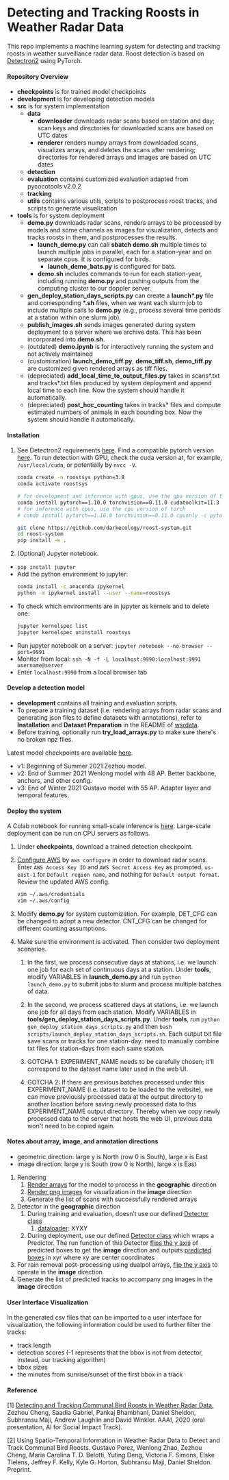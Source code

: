 # Detecting and Tracking Roosts in Weather Radar Data
This repo implements a machine learning system for detecting and tracking roosts 
in weather surveillance radar data.
Roost detection is based on [Detectron2](https://github.com/darkecology/detectron2) using PyTorch.

#### Repository Overview
- **checkpoints** is for trained model checkpoints
- **development** is for developing detection models
- **src** is for system implementation
    - **data**
        - **downloader** downloads radar scans based on station and day; 
        scan keys and directories for downloaded scans are based on UTC dates
        - **renderer** renders numpy arrays from downloaded scans, visualizes arrays, 
        and deletes the scans after rendering; 
        directories for rendered arrays and images are based on UTC dates
    - **detection**
    - **evaluation** contains customized evaluation adapted from pycocotools v2.0.2
    - **tracking**
    - **utils** contains various utils, scripts to postprocess roost tracks, and scripts to generate visualization
- **tools** is for system deployment
    - **demo.py** downloads radar scans, renders arrays to be processed by models and some channels as images for 
      visualization, detects and tracks roosts in them, and postprocesses the results.
      - **launch_demo.py** can call **sbatch demo.sh** multiple times to launch multiple jobs in parallel, 
        each for a station-year and on separate cpus. It is configured for birds.
        - **launch_demo_bats.py** is configured for bats.
      - **demo.sh** includes commands to run for each station-year, including running **demo.py** and 
        pushing outputs from the computing cluster to our doppler server.
    - **gen_deploy_station_days_scripts.py** can create a **launch\*.py** file and corresponding **\*.sh** files, 
      when we want each slurm job to include multiple calls to **demo.py** (e.g., process several time periods at 
      a station within one slurm job). 
    - **publish_images.sh** sends images generated during system deployment to a server where we archive data. 
      This has been incorporated into **demo.sh**.
    - (outdated) **demo.ipynb** is for interactively running the system and not actively maintained
    - (customization) **launch_demo_tiff.py**, **demo_tiff.sh**, **demo_tiff.py** are customized given 
      rendered arrays as tiff files.
    - (depreciated) **add_local_time_to_output_files.py** takes in scans*.txt and tracks*.txt files produced by 
      system deployment and append local time to each line. Now the system should handle it automatically.
    - (depreciated) **post_hoc_counting** takes in tracks* files and compute estimated numbers of animals in 
      each bounding box. Now the system should handle it automatically.

#### Installation
1. See Detectron2 requirements
[here](https://detectron2.readthedocs.io/en/latest/tutorials/install.html).
Find a compatible pytorch version
[here](https://pytorch.org/get-started/previous-versions/).
To run detection with GPU, check the cuda version at, for example, `/usr/local/cuda`, or potentially by `nvcc -V`. 
    ```bash
    conda create -n roostsys python=3.8
    conda activate roostsys
    
    # for development and inference with gpus, use the gpu version of torch; we assume cuda 11.3 here
    conda install pytorch==1.10.0 torchvision==0.11.0 cudatoolkit=11.3 -c pytorch -c conda-forge
    # for inference with cpus, use the cpu version of torch
    # conda install pytorch==1.10.0 torchvision==0.11.0 cpuonly -c pytorch
    
    git clone https://github.com/darkecology/roost-system.git
    cd roost-system
    pip install -e .
   ```

2. (Optional) Jupyter notebook.
- `pip install jupyter`
- Add the python environment to jupyter:
    ```bash
    conda install -c anaconda ipykernel
    python -m ipykernel install --user --name=roostsys
    ```
- To check which environments are in jupyter as kernels and to delete one:
    ```bash
    jupyter kernelspec list
    jupyter kernelspec uninstall roostsys
    ```
- Run jupyter notebook on a server: `jupyter notebook --no-browser --port=9991`
- Monitor from local: `ssh -N -f -L localhost:9990:localhost:9991 username@server`
- Enter `localhost:9990` from a local browser tab

#### Develop a detection model
- **development** contains all training and evaluation scripts.
- To prepare a training dataset (i.e. rendering arrays from radar scans and 
generating json files to define datasets with annotations), refer to 
**Installation** and **Dataset Preparation** in the README of 
[wsrdata](https://github.com/darkecology/wsrdata.git).
- Before training, optionally run **try_load_arrays.py** to make sure there's no broken npz files.

Latest model checkpoints are available
[here](https://drive.google.com/drive/folders/1ApVX-PFYVzRn4lgTZPJNFDHnUbhfcz6E?usp=sharing).
- v1: Beginning of Summer 2021 Zezhou model.
- v2: End of Summer 2021 Wenlong model with 48 AP. Better backbone, anchors, and other config.
- v3: End of Winter 2021 Gustavo model with 55 AP. Adapter layer and temporal features.

#### Deploy the system
A Colab notebook for running small-scale inference is 
[here](https://colab.research.google.com/drive/1UD6qtDSAzFRUDttqsUGRhwNwS0O4jGaY?usp=sharing).
Large-scale deployment can be run on CPU servers as follows.
1. Under **checkpoints**, download a trained detection checkpoint.

2. [Configure AWS](https://docs.aws.amazon.com/cli/latest/userguide/cli-chap-configure.html) by
`aws configure`
in order to download radar scans. 
Enter `AWS Access Key ID` and `AWS Secret Access Key` as prompted,
`us-east-1` for `Default region name`, and nothing for `Default output format`.
Review the updated AWS config.
    ```bash
    vim ~/.aws/credentials
    vim ~/.aws/config
    ```

3. Modify **demo.py** for system customization. 
For example, DET_CFG can be changed to adopt a new detector. 
CNT_CFG can be changed for different counting assumptions.

4. Make sure the environment is activated. Then consider two deployment scenarios.
   1. In the first, we process consecutive days at stations, i.e. we launch one job for 
   each set of continuous days at a station.
   Under **tools**, modify VARIABLES in **launch_demo.py** and run `python launch_demo.py` 
   to submit jobs to slurm and process multiple batches of data. 

   2. In the second, we process scattered days at stations, i.e. we launch one job for 
   all days from each station. Modify VARIABLES in **tools/gen_deploy_station_days_scripts.py**. 
   Under **tools**, run `python gen_deploy_station_days_scripts.py` and then 
   `bash scripts/launch_deploy_station_days_scripts.sh`. Each output txt file save scans or tracks 
   for one station-day: need to manually combine txt files for station-days from each same station.

   3. GOTCHA 1: EXPERIMENT_NAME needs to be carefully chosen; 
  it'll correspond to the dataset name later used in the web UI.
   
   4. GOTCHA 2: If there are previous batches processed under this EXPERIMENT_NAME 
   (i.e. dataset to be loaded to the website), we can move previously processed data at 
   the output directory to another location before saving newly processed data to this 
   EXPERIMENT_NAME output directory. Thereby when we copy newly processed data to the server 
   that hosts the web UI, previous data won't need to be copied again.

#### Notes about array, image, and annotation directions
- geometric direction: large y is North (row 0 is South), large x is East
- image direction: large y is South (row 0 is North), large x is East
1. Rendering
   1. [Render arrays](https://github.com/darkecology/roost-system/blob/b27ffd17e773dfeaedac2a79d453395614e8b679/src/roosts/data/renderer.py#L13) 
   for the model to process in the **geographic** direction
   2. [Render png images](https://github.com/darkecology/roost-system/blob/b27ffd17e773dfeaedac2a79d453395614e8b679/src/roosts/data/renderer.py#L161) 
   for visualization in the **image** direction
   3. Generate the list of scans with successfully rendered arrays
2. Detector in the **geographic** direction
   1. During training and evaluation, doesn’t use our defined
   [Detector class](https://github.com/darkecology/roost-system/blob/b27ffd17e773dfeaedac2a79d453395614e8b679/src/roosts/system.py#L27) 
      1. [dataloader](https://github.com/darkecology/roost-system/blob/b27ffd17e773dfeaedac2a79d453395614e8b679/development/experiments_v2/train_roost_detector.py#L220): 
      XYXY
   2. During deployment, use our defined 
   [Detector class](https://github.com/darkecology/roost-system/blob/b27ffd17e773dfeaedac2a79d453395614e8b679/src/roosts/system.py#L27) 
   which wraps a Predictor. The run function of this Detector [flips the y axis](https://github.com/darkecology/roost-system/blob/b27ffd17e773dfeaedac2a79d453395614e8b679/src/roosts/detection/detector.py#L115) of predicted boxes to get the **image** direction and outputs [predicted boxes](https://github.com/darkecology/roost-system/blob/b27ffd17e773dfeaedac2a79d453395614e8b679/src/roosts/detection/detector.py#L118) in xyr where xy are center coordinates
4. For rain removal post-processing using dualpol arrays, 
[flip the y axis](https://github.com/darkecology/roost-system/blob/b27ffd17e773dfeaedac2a79d453395614e8b679/src/roosts/utils/postprocess.py#L188) 
to operate in the **image** direction
5. Generate the list of predicted tracks to accompany png images in the **image** direction


#### User Interface Visualization
In the generated csv files that can be imported to a user interface for visualization, 
the following information could be used to further filter the tracks: 
- track length
- detection scores (-1 represents that the bbox is not from detector, instead, our tracking algorithm)
- bbox sizes
- the minutes from sunrise/sunset of the first bbox in a track

#### Reference
[1] [Detecting and Tracking Communal Bird Roosts in Weather Radar Data.](https://people.cs.umass.edu/~zezhoucheng/roosts/radar-roosts-aaai20.pdf)
Zezhou Cheng, Saadia Gabriel, Pankaj Bhambhani, Daniel Sheldon, Subhransu Maji, Andrew Laughlin and David Winkler.
AAAI, 2020 (oral presentation, AI for Social Impact Track).

[2] Using Spatio-Temporal Information in Weather Radar Data to Detect and Track Communal Bird Roosts. 
Gustavo Perez, Wenlong Zhao, Zezhou Cheng, Maria Carolina T. D. Belotti, Yuting Deng, 
Victoria F. Simons, Elske Tielens, Jeffrey F. Kelly, 
Kyle G. Horton, Subhransu Maji, Daniel Sheldon. Preprint.